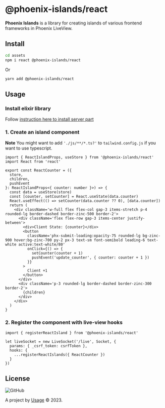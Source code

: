# @phoenix-islands/react

**Phoenix Islands** is a library for creating islands of various frontend frameworks in Phoenix LiveView.

## Install

```bash
cd assets
npm i react @phoenix-islands/react
```

Or

```bash
yarn add @phoenix-islands/react
```

## Usage

### Install elixir library

Follow [instruction here to install server part](https://hexdocs.pm/phoenix_islands/readme.html)

### 1. Create an island component

**Note** You might want to add `'./js/**/*.ts?'` to `tailwind.config.js` if you want to use typescript.

```tsx
import { ReactIslandProps, useStore } from '@phoenix-islands/react'
import React from 'react'

export const ReactCounter = ({
  store,
  children,
  pushEvent
}: ReactIslandProps<{ counter: number }>) => {
  const data = useStore(store)
  const [counter, setCounter] = React.useState(data.counter)
  React.useEffect(() => setCounter(data.counter ?? 0), [data.counter])
  return (
    <div className='w-full flex flex-col gap-3 items-stretch p-4 rounded-lg border-dashed border-zinc-500 border-2'>
      <div className='flex flex-row gap-3 items-center justify-between'>
        <div>Client State: {counter}</div>
        <button
          className='phx-submit-loading:opacity-75 rounded-lg bg-zinc-900 hover:bg-zinc-700 py-2 px-3 text-sm font-semibold leading-6 text-white active:text-white/80'
          onClick={() => {
            setCounter(counter + 1)
            pushEvent('update_counter', { counter: counter + 1 })
          }}
        >
          Client +1
        </button>
      </div>
      <div className='p-3 rounded-lg border-dashed border-zinc-300 border-2'>
        {children}
      </div>
    </div>
  )
}
```

### 2. Register the component with live-view hooks

```tsx
import { registerReactIsland } from '@phoenix-islands/react'

let liveSocket = new LiveSocket('/live', Socket, {
  params: { _csrf_token: csrfToken },
  hooks: {
    ...registerReactIslands({ ReactCounter })
  }
})
```

## License

![GitHub](https://img.shields.io/github/license/phoenix-islands/phoenix-islands-js)

A project by [Usage](https://www.usage.so) &copy; 2023.

